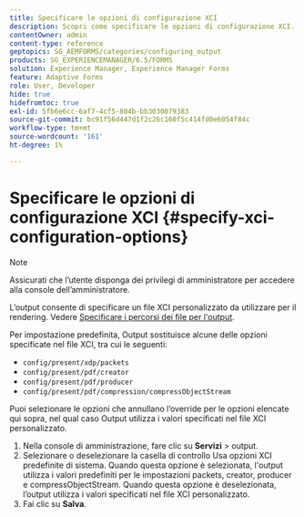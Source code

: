```yaml
---
title: Specificare le opzioni di configurazione XCI
description: Scopri come specificare le opzioni di configurazione XCI. Puoi specificare i valori di un file XCI personalizzato per Modulo adattivo, in modo che possa essere utilizzato durante il rendering del modulo.
contentOwner: admin
content-type: reference
geptopics: SG_AEMFORMS/categories/configuring_output
products: SG_EXPERIENCEMANAGER/6.5/FORMS
solution: Experience Manager, Experience Manager Forms
feature: Adaptive Forms
role: User, Developer
hide: true
hidefromtoc: true
exl-id: 5fb6e6cc-6af7-4cf5-804b-bb3030079383
source-git-commit: bc91f56d447d1f2c26c160f5c414fd0e6054f84c
workflow-type: tm+mt
source-wordcount: '161'
ht-degree: 1%

---
```


# Specificare le opzioni di configurazione XCI {#specify-xci-configuration-options}

>[!NOTE]
> 
> Assicurati che l’utente disponga dei privilegi di amministratore per accedere alla console dell’amministratore.

L’output consente di specificare un file XCI personalizzato da utilizzare per il rendering. Vedere [Specificare i percorsi dei file per l&#39;output](/help/forms/using/admin-help/specify-file-locations-output.md#specify-file-locations-for-output).

Per impostazione predefinita, Output sostituisce alcune delle opzioni specificate nel file XCI, tra cui le seguenti:

* `config/present/xdp/packets`
* `config/present/pdf/creator`
* `config/present/pdf/producer`
* `config/present/pdf/compression/compressObjectStream`

Puoi selezionare le opzioni che annullano l’override per le opzioni elencate qui sopra, nel qual caso Output utilizza i valori specificati nel file XCI personalizzato.

1. Nella console di amministrazione, fare clic su **Servizi** > output.
1. Selezionare o deselezionare la casella di controllo Usa opzioni XCI predefinite di sistema. Quando questa opzione è selezionata, l&#39;output utilizza i valori predefiniti per le impostazioni packets, creator, producer e compressObjectStream. Quando questa opzione è deselezionata, l’output utilizza i valori specificati nel file XCI personalizzato.
1. Fai clic su **Salva**.
